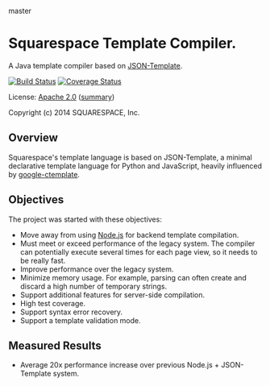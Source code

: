 master
# Squarespace Template Compiler.

A Java template compiler based on [JSON-Template][jsont].

[![Build Status](https://travis-ci.org/Squarespace/template-compiler.svg?branch=master)](https://travis-ci.org/Squarespace/template-compiler) 
[![Coverage Status](https://coveralls.io/repos/github/Squarespace/template-compiler/badge.svg?branch=master)](https://coveralls.io/github/Squarespace/template-compiler?branch=master)

License: [Apache 2.0](LICENSE) ([summary][license-tldr])

Copyright (c) 2014 SQUARESPACE, Inc.

## Overview

Squarespace's template language is based on JSON-Template, a minimal
declarative template language for Python and JavaScript, heavily influenced by
[google-ctemplate][goog-ct].


## Objectives

The project was started with these objectives:

 * Move away from using [Node.js][nodejs] for backend template compilation.
 * Must meet or exceed performance of the legacy system. The compiler can
   potentially execute several times for each page view, so it needs to be
   really fast.
 * Improve performance over the legacy system.
 * Minimize memory usage. For example, parsing can often create and discard a
   high number of temporary strings.
 * Support additional features for server-side compilation.
 * High test coverage.
 * Support syntax error recovery.
 * Support a template validation mode.


## Measured Results

 * Average 20x performance increase over previous Node.js + JSON-Template
   system.


[license-tldr]:
https://tldrlegal.com/license/apache-license-2.0-(apache-2.0) "Apache 2.0 tl;dr"

[jsont]:
http://json-template.googlecode.com/svn/trunk/doc/Introducing-JSON-Template.html

[nodejs]:
http://nodejs.org

[goog-ct]:
https://code.google.com/p/ctemplate/

